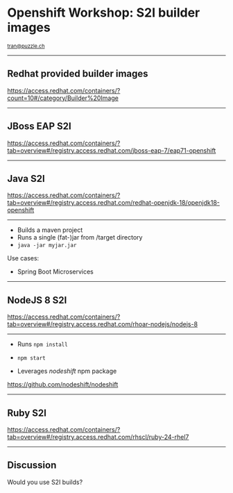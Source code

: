 # Openshift Workshop: S2I builder images

<small>tran@puzzle.ch</small>

<!-- .slide: class="master01" -->

---

## Redhat provided builder images

https://access.redhat.com/containers/?count=10#/category/Builder%20Image

---

## JBoss EAP S2I

https://access.redhat.com/containers/?tab=overview#/registry.access.redhat.com/jboss-eap-7/eap71-openshift

---

## Java S2I

https://access.redhat.com/containers/?tab=overview#/registry.access.redhat.com/redhat-openjdk-18/openjdk18-openshift

----

* Builds a maven project
* Runs a single (fat-)jar from /target directory
* `java -jar myjar.jar`

Use cases:

* Spring Boot Microservices

---

## NodeJS 8 S2I

https://access.redhat.com/containers/?tab=overview#/registry.access.redhat.com/rhoar-nodejs/nodejs-8

----

* Runs `npm install`
* `npm start`

* Leverages *nodeshift* npm package

https://github.com/nodeshift/nodeshift

---

## Ruby S2I

https://access.redhat.com/containers/?tab=overview#/registry.access.redhat.com/rhscl/ruby-24-rhel7

---

## Discussion

Would you use S2I builds?